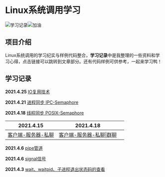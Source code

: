# Linux系统调用学习

![学习记录](https://ae01.alicdn.com/kf/Ua0688fd0dbaf4880bb077f25d835f358m.jpg)![加油](https://ae01.alicdn.com/kf/Uaa6ab921383b4e2590746c6beb6382580.jpg)

## 项目介绍

Linux系统调用的学习纪实与样例代码整合，**学习记录**中是我整理的一些资料和学习心得，点击链接可以跳转到文章部分。还有代码样例可供参考，一起来学习鸭！

## 学习记录

**2021.4.25** [IO复用技术](https://github.com/fjnucym/LinuxSystemCallDemo/blob/master/article/IO-Reuse.md) 

**2021.4.21** [进程同步 IPC-Semaphore](https://github.com/fjnucym/LinuxSystemCallDemo/blob/master/article/IPC-Semaphore.md) 

**2021.4.18** [线程同步 POSIX-Semaphore](https://github.com/fjnucym/LinuxSystemCallDemo/blob/master/article/POSIX-Semaphore.md) 

| **2021.4.15**                                                | **2021.4.18**                                                |      |
| ------------------------------------------------------------ | ------------------------------------------------------------ | ---- |
| [客户端-服务器-私聊](https://github.com/fjnucym/LinuxSystemCallDemo/blob/master/article/client_server.md) | [客户端-服务器-私聊\|群聊](https://github.com/fjnucym/LinuxSystemCallDemo/blob/master/article/client_server.md) |      |

**2021.4.6**  [pipe管道](https://github.com/fjnucym/LinuxSystemCallDemo/blob/master/article/pipeline.md)

**2021.4.6**  [signal信号](https://github.com/fjnucym/LinuxSystemCallDemo/blob/master/article/signal.md)  

**2021.4.3**  [wait、waitpid、子进程退出状态码的查看](https://github.com/fjnucym/LinuxSystemCallDemo/blob/master/project/wait_waitpid_demo.cpp)



